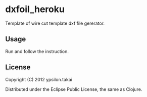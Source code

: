 # dxfoil_heroku

Template of wire cut template dxf file gererator.

## Usage

Run and follow the instruction.

## License

Copyright (C) 2012 ypsilon.takai

Distributed under the Eclipse Public License, the same as Clojure.
